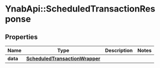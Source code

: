 # YnabApi::ScheduledTransactionResponse

## Properties
Name | Type | Description | Notes
------------ | ------------- | ------------- | -------------
**data** | [**ScheduledTransactionWrapper**](ScheduledTransactionWrapper.md) |  | 


